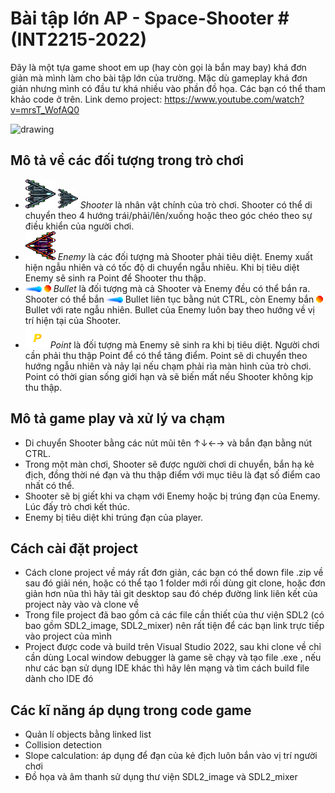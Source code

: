 # Bài tập lớn AP - Space-Shooter # (INT2215-2022)
Đây là một tựa game shoot em up (hay còn gọi là bắn may bay) khá đơn giản mà mình làm cho bài tập lớn của trường. Mặc dù gameplay khá đơn giản nhưng mình có đầu tư khá nhiều vào phần đồ họa. Các bạn có thể tham khảo code ở trên.
Link demo project: https://www.youtube.com/watch?v=mrsT_WofAQ0

<img src="res/demo.png" alt="drawing" width="400"/>

## Mô tả về các đối tượng trong trò chơi

- ![](gfx/player.png) <img src="gfx/player.png" width="32px"> *Shooter* là nhân vật chính của trò chơi. Shooter có thể di chuyển theo 4 hướng trái/phải/lên/xuống hoặc theo góc chéo theo sự điều khiển của người chơi.
- ![](gfx/enemy.png) *Enemy* là các đối tượng mà Shooter phải tiêu diệt. Enemy xuất hiện ngẫu nhiên và có tốc độ di chuyển ngẫu nhiêu. Khi bị tiêu diệt Enemy sẽ sinh ra Point để Shooter thu thập.
- ![](gfx/playerBullet.png) ![](gfx/alienBullet.png) *Bullet* là đối tượng mà cả Shooter và Enemy đều có thể bắn ra. Shooter có thể bắn ![](gfx/playerBullet.png) Bullet liên tục bằng nút CTRL, còn Enemy bắn ![](gfx/alienBullet.png) Bullet với rate ngẫu nhiên. Bullet của Enemy luôn bay theo hướng về vị trí hiện tại của Shooter.
- ![](gfx/points.png) *Point* là đối tượng mà Enemy sẽ sinh ra khi bị tiêu diệt. Người chơi cần phải thu thập Point để có thể tăng điểm. Point sẽ di chuyển theo hướng ngẫu nhiên và nảy lại nếu chạm phải rìa màn hình của trò chơi. Point có thời gian sống giới hạn và sẽ biến mất nếu Shooter không kịp thu thập.

## Mô tả game play và xử lý va chạm
- Di chuyển Shooter bằng các nút mũi tên ↑↓←→ và bắn đạn bằng nút CTRL.
- Trong một màn chơi, Shooter sẽ được người chơi di chuyển, bắn hạ kẻ địch, đồng thời né đạn và thu thập điểm với mục tiêu là đạt số điểm cao nhất có thể.
- Shooter sẽ bị giết khi va chạm với Enemy hoặc bị trúng đạn của Enemy. Lúc đấy trò chơi kết thúc.
- Enemy bị tiêu diệt khi trúng đạn của player.

## Cách cài đặt project
- Cách clone project về máy rất đơn giản, các bạn có thể down file .zip về sau đó giải nén, hoặc có thể tạo 1 folder mới rồi dùng git clone, hoặc đơn giản hơn nũa thì hãy tải git desktop sau đó chép đường link liên kết của project này vào và clone về
- Trong file project đã bao gồm cả các file cần thiết của thư viện SDL2 (có bao gồm SDL2_image, SDL2_mixer) nên rất tiện để các bạn link trực tiếp vào project của mình
- Project được code và build trên Visual Studio 2022, sau khi clone về chỉ cần dùng Local window debugger là game sẽ chạy và tạo file .exe , nếu như các bạn sử dụng IDE khác thì hãy lên mạng và tìm cách build file dành cho IDE đó

## Các kĩ năng áp dụng trong code game
- Quản lí objects bằng linked list
- Collision detection
- Slope calculation: áp dụng để đạn của kẻ địch luôn bắn vào vị trí người chơi
- Đồ họa và âm thanh sử dụng thư viện SDL2_image và SDL2_mixer
